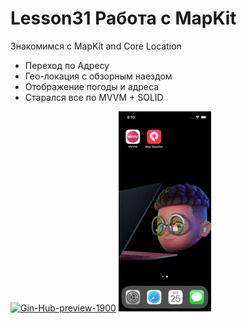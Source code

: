 # Lesson31 Работа с MapKit

Знакомимся с MapKit and Core Location
 - Переход по Адресу
 - Гео-локация с обзорным наездом
 - Отображение погоды и адреса
 - Старался все по MVVM + SOLID

<a href="https://ibb.co/Xb3MTzX"><img src="https://i.ibb.co/JKygPzn/Gin-Hub-preview-1900.png" alt="Gin-Hub-preview-1900" border="0"></a> <img src="https://github.com/ihValery/Lesson31/blob/main/HomeWork31.gif?raw=true"></a> 
